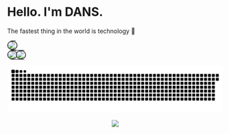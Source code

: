 <h1 align="left">Hello. I'm DANS.</h1>

The fastest thing in the world is technology 🚀</p>

<table style="width: 100vw; max-width: 100vw; margin: 0; border-collapse: collapse; border-radius: 20px; overflow: hidden;">
  <tr>
    <td colspan="2" style="padding: 0;">
      <img src="http://github-profile-summary-cards.vercel.app/api/cards/profile-details?username=qdans&theme=transparent" 
           style="width: 100%; display: block; border: 2px solid #444; border-radius: 20px;" />
    </td>
  </tr>
</table>

<table style="width: 100vw; max-width: 100vw; margin: 0; border-collapse: collapse; border-radius: 20px; overflow: hidden;">
  <tr>
    <td style="width: 50%; padding: 0;">
      <img src="http://github-profile-summary-cards.vercel.app/api/cards/stats?username=qdans&theme=transparent" 
           style="width: 100%; display: block; border: 2px solid #444; border-radius: 20px;" />
    </td>
    <td style="width: 50%; padding: 0;">
      <img src="http://github-profile-summary-cards.vercel.app/api/cards/most-commit-language?username=qdans&theme=transparent" 
           style="width: 100%; display: block; border: 2px solid #444; border-radius: 20px;" />
    </td>
  </tr>
</table>

<p align="center" style="width: 100%; max-width: 100vw; display: flex; justify-content: center;">
  <picture>
    <source media="(prefers-color-scheme: dark)" srcset="https://github.com/qdans/qdans/blob/output/snake-dark.svg" />
    <source media="(prefers-color-scheme: light)" srcset="https://github.com/qdans/qdans/blob/output/snake-light.svg" />
    <img src="https://github.com/qdans/qdans/blob/output/snake-dark.svg" alt="Snake animation" style="width: 100vw; max-width: 100%;" />
  </picture>
</p>

<p align="center">
  <img src="https://user-images.githubusercontent.com/73097560/115834477-dbab4500-a447-11eb-908a-139a6edaec5c.gif">
</p>
